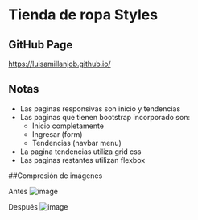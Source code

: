 # Tienda de ropa Styles

## GitHub Page
https://luisamillanjob.github.io/

## Notas

 - Las paginas responsivas son inicio y tendencias
 -  Las paginas que tienen bootstrap incorporado son: 
	 - Inicio completamente
	 - Ingresar (form)
	 - Tendencias (navbar menu)
 - La pagina tendencias utiliza grid css
 - Las paginas restantes utilizan flexbox

##Compresión de imágenes

Antes
![image](https://github.com/luisamillanjob/luisamillanjob.github.io/assets/157607190/2827e483-0e86-4ad4-a1c7-90d60e69f3ab)

Después
![image](https://github.com/luisamillanjob/luisamillanjob.github.io/assets/157607190/97eb4d58-99f8-4001-be2a-022dcd76987a)
